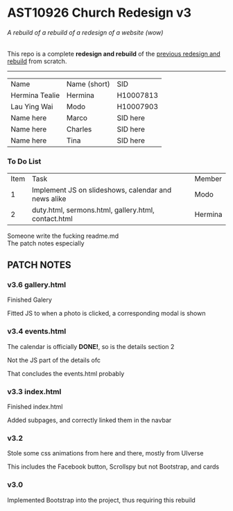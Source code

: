 <h1>AST10926 Church Redesign v3</h1>
<h6>A rebuild of a rebuild of a redesign of a website (wow)</h6>
<p>This repo is a complete <b>redesign and rebuild</b> of the <a href="https://github.com/IHOKE/AST10926-Church-Website-Redesign">previous redesign and rebuild</a> from scratch.</p>
<hr>

<table>
	<tr><td>Name</td><td>Name (short)</td><td>SID</td></tr>
	<tr><td>Hermina Tealie</td><td>Hermina</td><td>H10007813</td></tr>
	<tr><td>Lau Ying Wai</td><td>Modo</td><td>H10007903</td></tr>
	<tr><td>Name here</td><td>Marco</td><td>SID here</td></tr>
	<tr><td>Name here</td><td>Charles</td><td>SID here</td></tr>
	<tr><td>Name here</td><td>Tina</td><td>SID here</td></tr>
</table>

<h3>To Do List</h3>
<table>
	<tr><td>Item</td><td>Task</td><td>Member</td></tr>
	<tr><td>1</td><td>Implement JS on slideshows, calendar and news alike</td><td>Modo</td></tr>
		<tr><td>2</td><td>duty.html, sermons.html, gallery.html, contact.html</td><td>Hermina</td></tr>
</table>

<p>Someone write the fucking readme.md<br>The patch notes especially</p>

<h2>PATCH NOTES</h2>

<h3>v3.6 gallery.html</h3>
<p>Finished Galery</p>
<p>Fitted JS to when a photo is clicked, a corresponding modal is shown</p>

<h3>v3.4 events.html</h3>
<p>The calendar is officially <b>DONE!</b>, so is the details section 2</p>
<p>Not the JS part of the details ofc</p>
<p>That concludes the events.html probably</p>

<h3>v3.3 index.html</h3>
<p>Finished index.html</p>
<p>Added subpages, and correctly linked them in the navbar</p>

<h3>v3.2</h3>
<p>Stole some css animations from here and there, mostly from UIverse</p>
<p>This includes the Facebook button, Scrollspy but not Bootstrap, and cards</p>

<h3>v3.0</h3>
<p>Implemented Bootstrap into the project, thus requiring this rebuild</p>
